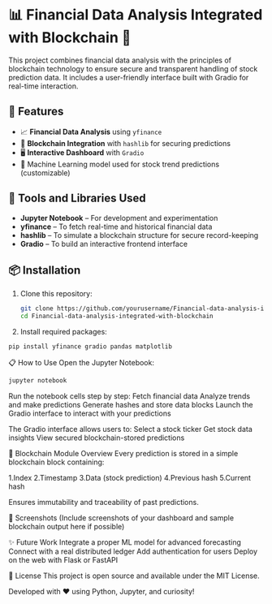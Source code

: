# 📊 Financial Data Analysis Integrated with Blockchain 🔗

This project combines financial data analysis with the principles of blockchain technology to ensure secure and transparent handling of stock prediction data. It includes a user-friendly interface built with Gradio for real-time interaction.

## 🚀 Features

- 📈 **Financial Data Analysis** using `yfinance`
- 🔐 **Blockchain Integration** with `hashlib` for securing predictions
- 🖥️ **Interactive Dashboard** with `Gradio`
- 🧠 Machine Learning model used for stock trend predictions (customizable)

## 🧰 Tools and Libraries Used

- **Jupyter Notebook** – For development and experimentation
- **yfinance** – To fetch real-time and historical financial data
- **hashlib** – To simulate a blockchain structure for secure record-keeping
- **Gradio** – To build an interactive frontend interface

## 📦 Installation

1. Clone this repository:
   ```bash
   git clone https://github.com/yourusername/Financial-data-analysis-integrated-with-blockchain.git
   cd Financial-data-analysis-integrated-with-blockchain
2. Install required packages:
```bash 
pip install yfinance gradio pandas matplotlib
```
📋 How to Use
Open the Jupyter Notebook:
```bash
jupyter notebook
```
Run the notebook cells step by step:
Fetch financial data
Analyze trends and make predictions
Generate hashes and store data blocks
Launch the Gradio interface to interact with your predictions

The Gradio interface allows users to:
Select a stock ticker
Get stock data insights
View secured blockchain-stored predictions

🔐 Blockchain Module Overview
Every prediction is stored in a simple blockchain block containing:

1.Index
2.Timestamp
3.Data (stock prediction)
4.Previous hash
5.Current hash

Ensures immutability and traceability of past predictions.

📸 Screenshots
(Include screenshots of your dashboard and sample blockchain output here if possible)

✨ Future Work
Integrate a proper ML model for advanced forecasting
Connect with a real distributed ledger
Add authentication for users
Deploy on the web with Flask or FastAPI

📄 License
This project is open source and available under the MIT License.

Developed with ❤️ using Python, Jupyter, and curiosity!
